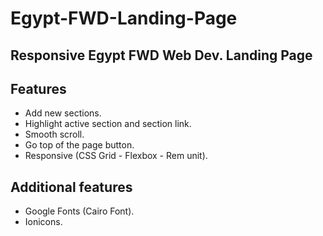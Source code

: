 # Egypt-FWD-Landing-Page

## Responsive Egypt FWD Web Dev. Landing Page

## Features

- Add new sections.
- Highlight active section and section link.
- Smooth scroll.
- Go top of the page button.
- Responsive (CSS Grid - Flexbox - Rem unit).

## Additional features

- Google Fonts (Cairo Font).
- Ionicons.
